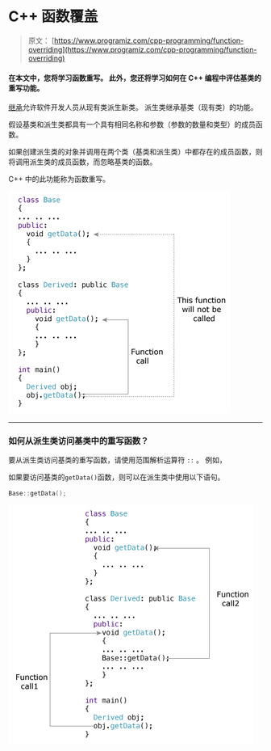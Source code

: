 # C++ 函数覆盖

> 原文： [https://www.programiz.com/cpp-programming/function-overriding](https://www.programiz.com/cpp-programming/function-overriding)

#### 在本文中，您将学习函数重写。 此外，您还将学习如何在 C++ 编程中评估基类的重写功能。

[继承](/cpp-programming/inheritance "C++ Inheritance")允许软件开发人员从现有类派生新类。 派生类继承基类（现有类）的功能。

假设基类和派生类都具有一个具有相同名称和参数（参数的数量和类型）的成员函数。

如果创建派生类的对象并调用在两个类（基类和派生类）中都存在的成员函数，则将调用派生类的成员函数，而忽略基类的函数。

C++ 中的此功能称为函数重写。

![How function overriding works in C++?](img/78ed022625d976863c6af78551f6daf3.png "C++ function overriding example")

* * *

### 如何从派生类访问基类中的重写函数？

要从派生类访问基类的重写函数，请使用范围解析运算符 `::` 。 例如，

如果要访问基类的`getData()`函数，则可以在派生类中使用以下语句。

```cpp
Base::getData();
```

![Access the overriden function in the base class in C++](img/ae9a44a59262a6c8fea1408f8cec57b3.png)